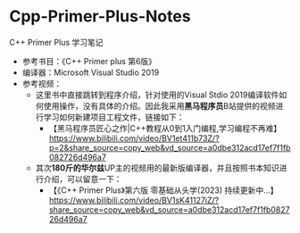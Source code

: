 # Cpp-Primer-Plus-Notes
C++ Primer Plus 学习笔记
* 参考书目：《C++ Primer plus 第6版》
* 编译器：Microsoft Visual Studio 2019
* 参考视频：
  * 这里书中直接跳转到程序介绍，针对使用的Visual Stdio 2019编译软件如何使用操作，没有具体的介绍。因此我采用**黑马程序员**B站提供的视频进行学习如何新建项目工程文件，链接如下：
    * 【黑马程序员匠心之作|C++教程从0到1入门编程,学习编程不再难】 https://www.bilibili.com/video/BV1et411b73Z/?p=2&share_source=copy_web&vd_source=a0dbe312acd17ef7f1fb082726d496a7
  * 其次**180斤的华尔兹**UP主的视频用的最新版编译器，并且按照书本知识进行介绍，可以留意一下：
    * 【《C++  Primer Plus》第六版 零基础从头学(2023) 持续更新中...】 https://www.bilibili.com/video/BV1sK41127iZ/?share_source=copy_web&vd_source=a0dbe312acd17ef7f1fb082726d496a7
